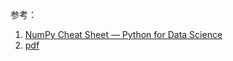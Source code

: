 
参考：

1. [NumPy Cheat Sheet — Python for Data Science](https://www.dataquest.io/blog/numpy-cheat-sheet/)
2. [pdf](https://s3.amazonaws.com/dq-blog-files/numpy-cheat-sheet.pdf)